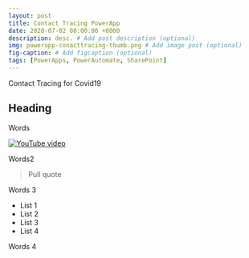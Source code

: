 ```yaml
---
layout: post
title: Contact Tracing PowerApp
date: 2020-07-02 00:00:00 +0000
description: desc. # Add post description (optional)
img: powerapp-conacttracing-thumb.png # Add image post (optional)
fig-caption: # Add figcaption (optional)
tags: [PowerApps, PowerAutomate, SharePoint]
---
```

Contact Tracing for Covid19

## Heading
Words

[![YouTube video](https://img.youtube.com/vi/qT7q4Y2pi3I/0.jpg)](https://www.youtube.com/watch?v=qT7q4Y2pi3I)

Words2

>Pull quote

Words 3

* List 1
* List 2
* List 3
* List 4

Words 4



